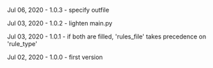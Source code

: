 Jul 06, 2020 - 1.0.3
    - specify outfile

Jul 03, 2020 - 1.0.2
    - lighten main.py

Jul 03, 2020 - 1.0.1
    - if both are filled, 'rules_file' takes precedence on 'rule_type'

Jul 02, 2020 - 1.0.0
    - first version
